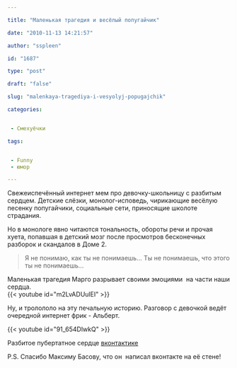 ```yaml
---

title: "Маленькая трагедия и весёлый попугайчик"

date: "2010-11-13 14:21:57"

author: "sspleen"

id: "1687"

type: "post"

draft: "false"

slug: "malenkaya-tragediya-i-vesyolyj-popugajchik"

categories:


 - Смехуёчки

tags:


 - Funny
 - юмор

---
```

Свежеиспечённый интернет мем про девочку-школьницу с разбитым сердцем. Детские слёзки, монолог-исповедь, чирикающие весёлую песенку попугайчики, социальные сети, приносящие школоте страдания.  
  
Но в монологе явно читаются тональность, обороты речи и прочая хуета, попавшая в детский мозг после просмотров бесконечных разборок и скандалов в Доме 2.  

> Я не понимаю, как ты не понимаешь... Ты не понимаешь, что этого ты не понимаешь...

  
Маленькая трагедия Марго разрывает своими эмоциями  на части наши сердца.  
{{< youtube id="m2LvADUulEI" >}}  
  
Ну, и тролололо на эту печальную историю. Разговор с девочкой ведёт очередной интернет фрик - Альберт.  
  
{{< youtube id="91_654DlwkQ" >}}  
  
Разбитое пубертатное сердце [вконтактике](http://vk.com/albums23409035)  
  
P.S. Спасибо Максиму Басову, что он  написал вконтакте на её стене!
